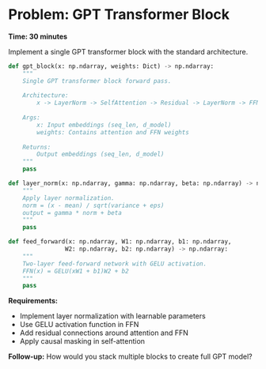 # Problem: GPT Transformer Block

**Time: 30 minutes**

Implement a single GPT transformer block with the standard architecture.

```python
def gpt_block(x: np.ndarray, weights: Dict) -> np.ndarray:
    """
    Single GPT transformer block forward pass.
    
    Architecture:
        x -> LayerNorm -> SelfAttention -> Residual -> LayerNorm -> FFN -> Residual
    
    Args:
        x: Input embeddings (seq_len, d_model)
        weights: Contains attention and FFN weights
        
    Returns:
        Output embeddings (seq_len, d_model)
    """
    pass

def layer_norm(x: np.ndarray, gamma: np.ndarray, beta: np.ndarray) -> np.ndarray:
    """
    Apply layer normalization.
    norm = (x - mean) / sqrt(variance + eps)
    output = gamma * norm + beta
    """
    pass

def feed_forward(x: np.ndarray, W1: np.ndarray, b1: np.ndarray, 
                W2: np.ndarray, b2: np.ndarray) -> np.ndarray:
    """
    Two-layer feed-forward network with GELU activation.
    FFN(x) = GELU(xW1 + b1)W2 + b2
    """
    pass
```

**Requirements:**
- Implement layer normalization with learnable parameters
- Use GELU activation function in FFN
- Add residual connections around attention and FFN
- Apply causal masking in self-attention

**Follow-up:** How would you stack multiple blocks to create full GPT model?
